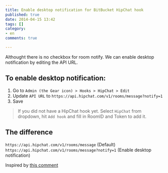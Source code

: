 ```yaml
---
title: Enable desktop notification for BitBucket HipChat hook
published: true
date: 2014-04-15 13:42
tags: []
category:
- en
comments: true

---
```

Althought there is no checkbox for room notify. We can enable desktop notification by editing the API URL.

## To enable desktop notification:

1. Go to `Admin (the Gear icon) > Hooks > HipChat > Edit`
2. Update `API URL` to `https://api.hipchat.com/v1/rooms/message?notify=1`
3. Save

> If you did not have a HipChat hook yet. Select `HipChat` from dropdown, hit `Add hook` and fill in RoomID and Token to add it.

## The difference

`https://api.hipchat.com/v1/rooms/message` (Default)
`https://api.hipchat.com/v1/rooms/message?notify=1` (Enable desktop notification)

Inspired by [this comment](https://bitbucket.org/site/master/issue/5974/add-room-notification-option-to-hipchat#comment-3383334)

